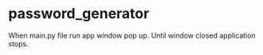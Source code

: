 # password_generator

When main.py file run app window pop up. Until window closed application stops.
